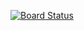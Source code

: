 [![Board Status](https://dev.azure.com/vveluguri/92b5625a-4fc5-4fe7-8d51-9cca08cc3c1b/31f9f833-219a-4067-9ab9-20cb1517aa2b/_apis/work/boardbadge/545e5bf6-8d3a-45dd-b0cf-99a609894a6c)](https://dev.azure.com/vveluguri/92b5625a-4fc5-4fe7-8d51-9cca08cc3c1b/_boards/board/t/31f9f833-219a-4067-9ab9-20cb1517aa2b/Microsoft.RequirementCategory)